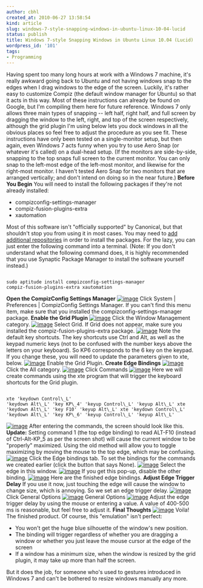 ```yaml
---
author: cbhl
created_at: 2010-06-27 13:58:54
kind: article
slug: windows-7-style-snapping-windows-in-ubuntu-linux-10-04-lucid
status: publish
title: Windows 7-style Snapping Windows in Ubuntu Linux 10.04 (Lucid)
wordpress_id: '101'
tags:
- Programming
---
```


Having spent too many long hours at work with a Windows 7 machine, it's
really awkward going back to Ubuntu and not having windows snap to the
edges when I drag windows to the edge of the screen. Luckily, it's
rather easy to customize Compiz (the default window manager for Ubuntu)
so that it acts in this way. Most of these instructions can already be
found on Google, but I'm compiling them here for future reference.
Windows 7 only allows three main types of snapping -- left half, right
half, and full screen by dragging the window to the left, right, and top
of the screen respectively, although the grid plugin I'm using below
lets you dock windows in all the obvious places so feel free to adjust
the procedure as you see fit. These instructions have only been tested
on a single-monitor setup, but then again, even Windows 7 acts funny
when you try to use Aero Snap (or whatever it's called) on a dual-head
setup. (If the monitors are side-by-side, snapping to the top snaps full
screen to the current monitor. You can only snap to the left-most edge
of the left-most monitor, and likewise for the right-most monitor. I
haven't tested Aero Snap for two monitors that are arranged vertically;
and don't intend on doing so in the near future.) **Before You Begin**
You will need to install the following packages if they're not already
installed:
-   compizconfig-settings-manager
-   compiz-fusion-plugins-extra
-   xautomation

Most of this software isn't "officially supported" by Canonical, but
that shouldn't stop you from using it in most cases. You may need to
[add additional
repositories](https://help.ubuntu.com/community/Repositories/Ubuntu) in
order to install the packages. For the lazy, you can just enter the
following command into a terminal. (Note: If you don't understand what
the following command does, it is highly recommended that you use
Synaptic Package Manager to install the software yourself instead.)

<pre><code class="language-bash">
sudo aptitude install compizconfig-settings-manager
compiz-fusion-plugins-extra xautomation
</code></pre>
 **Open the CompizConfig
Settings Manager**
[![image](http://images.azuresky.ca/blog/wp-content/uploads/2010/06/Screenshot-300x110.png "Click System | Preferences | CompizConfig Settings Manager")](http://images.azuresky.ca/blog/wp-content/uploads/2010/06/Screenshot.png)
Click System | Preferences | CompizConfig Settings Manager. If you can't
find this menu item, make sure that you installed the
compizconfig-settings-manager package. **Enable the Grid Plugin**
[![image](http://images.azuresky.ca/blog/wp-content/uploads/2010/06/Screenshot-2-300x191.png "Click the Window Management category")](http://images.azuresky.ca/blog/wp-content/uploads/2010/06/Screenshot-2.png)
Click the Window Management category.
[![image](http://images.azuresky.ca/blog/wp-content/uploads/2010/06/Screenshot-4-300x55.png "Select Grid")](http://images.azuresky.ca/blog/wp-content/uploads/2010/06/Screenshot-4.png)
Select Grid. If Grid does not appear, make sure you installed the
compiz-fusion-plugins-extra package.
[![image](http://images.azuresky.ca/blog/wp-content/uploads/2010/06/Screenshot-5-300x186.png "Note default key shortcuts (e.g Ctrl+Alt+KP6)")](http://images.azuresky.ca/blog/wp-content/uploads/2010/06/Screenshot-5.png)
Note the default key shortcuts. The key shortcuts use Ctrl and Alt, as
well as the keypad numeric keys (not to be confused with the number keys
above the letters on your keyboard). So KP6 corresponds to the 6 key on
the keypad. If you change these, you will need to update the parameters
given to xte, below.
[![image](http://images.azuresky.ca/blog/wp-content/uploads/2010/06/Screenshot-6.png "Enable the Grid Plugin")](http://images.azuresky.ca/blog/wp-content/uploads/2010/06/Screenshot-6.png)
Enable the Grid Plugin. **Create Edge Bindings**
[![image](http://images.azuresky.ca/blog/wp-content/uploads/2010/06/Screenshot-71-300x59.png "Click the All category")](http://images.azuresky.ca/blog/wp-content/uploads/2010/06/Screenshot-71.png)
Click the All category.
[![image](http://images.azuresky.ca/blog/wp-content/uploads/2010/06/Screenshot-8-300x76.png "Click Commands")](http://images.azuresky.ca/blog/wp-content/uploads/2010/06/Screenshot-8.png)
Click Commands
[![image](http://images.azuresky.ca/blog/wp-content/uploads/2010/06/Screenshot-11-300x147.png "Here we will create commands using the xte program that will trigger the keyboard shortcuts for the Grid plugin")](http://images.azuresky.ca/blog/wp-content/uploads/2010/06/Screenshot-11.png)
Here we will create commands using the xte program that will trigger the
keyboard shortcuts for the Grid plugin. 
<pre><code class="language-bash">
xte 'keydown Control\_L'
'keydown Alt\_L' 'key KP\_4' 'keyup Control\_L' 'keyup Alt\_L' xte
'keydown Alt\_L' 'key F10' 'keyup Alt\_L' xte 'keydown Control\_L'
'keydown Alt\_L' 'key KP\_6' 'keyup Control\_L' 'keyup Alt\_L'
</code></pre>

[![image](http://images.azuresky.ca/blog/wp-content/uploads/2010/06/Screenshot-12c-300x175.png "After Entering the Commands")](http://images.azuresky.ca/blog/wp-content/uploads/2010/06/Screenshot-12c.png)
After entering the commands, the screen should look like this.
**Update:** Setting command 1 (the top edge binding) to read ALT-F10
(instead of Ctrl-Alt-KP\_5 as per the screen shot) will cause the
current window to be "properly" maximized. Using the old method will
allow you to toggle maximizing by moving the mouse to the top edge,
which may be confusing.
[![image](http://images.azuresky.ca/blog/wp-content/uploads/2010/06/Screenshot-13-300x170.png "Click the Edge bindings tab")](http://images.azuresky.ca/blog/wp-content/uploads/2010/06/Screenshot-13.png)
Click the Edge bindings tab. To set the bindings for the commands we
created earlier (click the button that says None).
[![image](http://images.azuresky.ca/blog/wp-content/uploads/2010/06/Screenshot-15.png "Select the edge in this window")](http://images.azuresky.ca/blog/wp-content/uploads/2010/06/Screenshot-15.png)
Select the edge in this window.
[![image](http://images.azuresky.ca/blog/wp-content/uploads/2010/06/Screenshot-16-300x85.png "If you get this pop-up, disable the other binding")](http://images.azuresky.ca/blog/wp-content/uploads/2010/06/Screenshot-16.png)
If you get this pop-up, disable the other binding.
[![image](http://images.azuresky.ca/blog/wp-content/uploads/2010/06/Screenshot-21.png "Finished edge bindings")](http://images.azuresky.ca/blog/wp-content/uploads/2010/06/Screenshot-21.png)
Here are the finished edge bindings. **Adjust Edge Trigger Delay** If
you use it now, just touching the edge will cause the window to change
size, which is annoying. So we set an edge trigger delay.
[![image](http://images.azuresky.ca/blog/wp-content/uploads/2010/06/Screenshot-22-300x58.png "Click General Options")](http://images.azuresky.ca/blog/wp-content/uploads/2010/06/Screenshot-22.png)
Click General Options
[![image](http://images.azuresky.ca/blog/wp-content/uploads/2010/06/Screenshot-23-300x233.png "General Options")](http://images.azuresky.ca/blog/wp-content/uploads/2010/06/Screenshot-23.png)
General Options
[![image](http://images.azuresky.ca/blog/wp-content/uploads/2010/06/Screenshot-24.png "Adjust the edge trigger delay")](http://images.azuresky.ca/blog/wp-content/uploads/2010/06/Screenshot-24.png)
Adjust the edge trigger delay by using the mouse or entering a value. A
value of 400-500 ms is reasonable, but feel free to adjust it. **Final
Thoughts**
[![image](http://images.azuresky.ca/blog/wp-content/uploads/2010/06/Screenshot-25.png "Voila")](http://images.azuresky.ca/blog/wp-content/uploads/2010/06/Screenshot-25.png)
Voila! The finished product. Of course, this "emulation" isn't perfect:
-   You won't get the huge blue silhouette of the window's new position.
-   The binding will trigger regardless of whether you are dragging a
    window or whether you just leave the mouse cursor at the edge of the
    screen
-   If a window has a minimum size, when the window is resized by the
    grid plugin, it may take up more than half the screen.

But it does the job, for someone who's used to gestures introduced in
Windows 7 and can't be bothered to resize windows manually any more.
